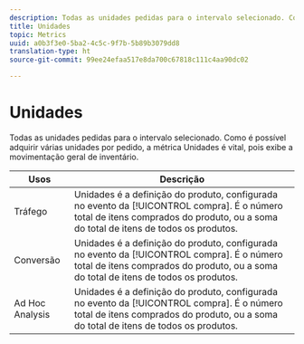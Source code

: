 ```yaml
---
description: Todas as unidades pedidas para o intervalo selecionado. Como é possível adquirir várias unidades por pedido, a métrica Unidades é vital, pois exibe a movimentação geral de inventário.
title: Unidades
topic: Metrics
uuid: a0b3f3e0-5ba2-4c5c-9f7b-5b89b3079dd8
translation-type: ht
source-git-commit: 99ee24efaa517e8da700c67818c111c4aa90dc02

---
```



# Unidades

Todas as unidades pedidas para o intervalo selecionado. Como é possível adquirir várias unidades por pedido, a métrica Unidades é vital, pois exibe a movimentação geral de inventário.

| Usos | Descrição |
|---|---|
| Tráfego | Unidades é a definição do produto, configurada no evento da [!UICONTROL compra]. É o número total de itens comprados do produto, ou a soma do total de itens de todos os produtos. |
| Conversão | Unidades é a definição do produto, configurada no evento da [!UICONTROL compra]. É o número total de itens comprados do produto, ou a soma do total de itens de todos os produtos. |
| Ad Hoc Analysis | Unidades é a definição do produto, configurada no evento da [!UICONTROL compra]. É o número total de itens comprados do produto, ou a soma do total de itens de todos os produtos. |

